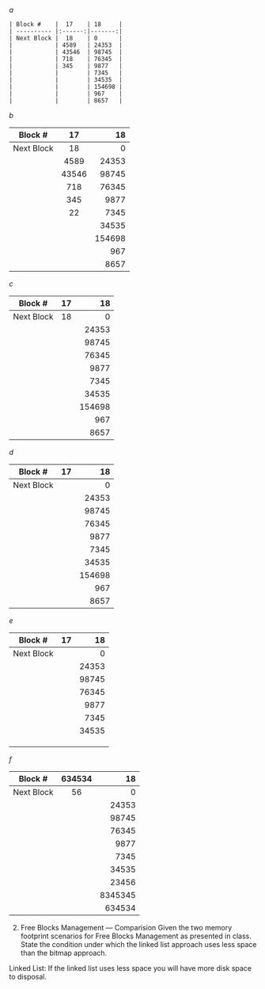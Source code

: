 *a*  

    | Block #    |  17    | 18     |                  
    | ---------- |:------:|-------:|
    | Next Block |  18    | 0      |
    |            | 4589   | 24353  |
    |            | 43546  | 98745  |
    |            | 718    | 76345  |
    |            | 345    | 9877   |
    |            |        | 7345   |
    |            |        | 34535  |
    |            |        | 154698 |
    |            |        | 967    |
    |            |        | 8657   |

*b*

| Block #    |  17    | 18     |
| ---------- |:------:|-------:|
| Next Block |  18    | 0      |
|            | 4589   | 24353  |
|            | 43546  | 98745  |
|            | 718    | 76345  |
|            | 345    | 9877   |
|            | 22     | 7345   |
|            |        | 34535  |
|            |        | 154698 |
|            |        | 967    |
|            |        | 8657   |

*c*

| Block #    |  17  | 18      |
| ---------- |:----:|--------:|
| Next Block |  18  | 0       |
|            |      | 24353   |
|            |      | 98745   |
|            |      | 76345   |
|            |      | 9877    |
|            |      | 7345    |
|            |      | 34535   |
|            |      | 154698  |
|            |      | 967     |
|            |      | 8657    |

*d*

| Block #    |17    | 18      |
| ---------- |:----:|--------:|
| Next Block |      | 0       |
|            |      | 24353   |
|            |      | 98745   |
|            |      | 76345   |
|            |      | 9877    |
|            |      | 7345    |
|            |      | 34535   |
|            |      | 154698  |
|            |      | 967     |
|            |      |   8657  |

*e*

| Block #    |  17    | 18    |
| ---------- |:----:|--------:|
| Next Block |      | 0       |
|            |      | 24353   |
|            |      | 98745   |
|            |      | 76345   |
|            |      | 9877    |
|            |      | 7345    |
|            |      | 34535   |
|            |      |         |
|            |      |         |
|            |      |         |

*f*

| Block #    | 634534 | 18      |
| ---------- |:------:|--------:|
| Next Block |    56  | 0       |
|            |        | 24353   |
|            |        | 98745   |
|            |        | 76345   |
|            |        | 9877    |
|            |        | 7345    |
|            |        | 34535   |
|            |        | 23456   |
|            |        | 8345345 |
|            |        |  634534 |

2.	Free Blocks Management — Comparision Given the two memory footprint scenarios for Free Blocks Management as presented in class. State the condition under which the linked list approach uses less space than the bitmap approach.

Linked List:
If the linked list uses less space you will have more disk space to disposal.
